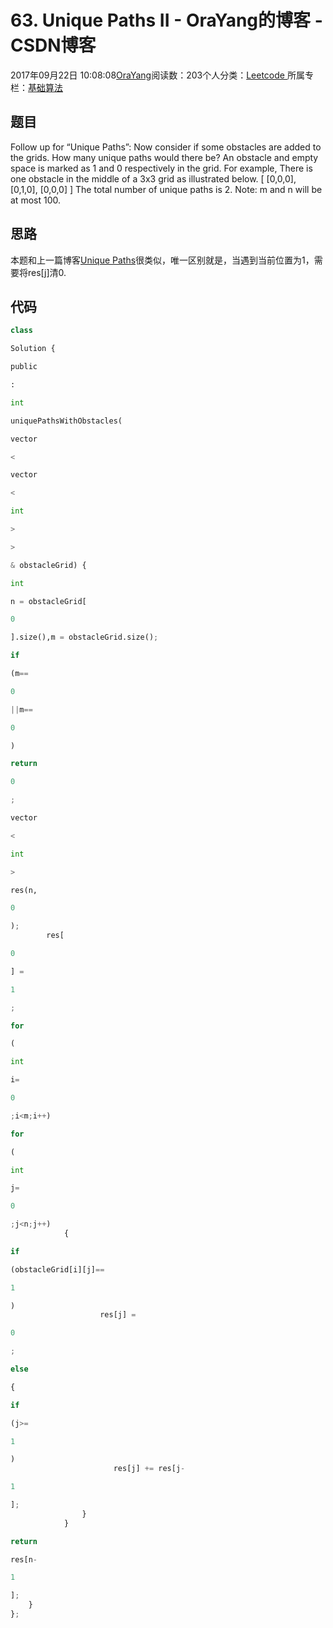 
# 63. Unique Paths II - OraYang的博客 - CSDN博客

2017年09月22日 10:08:08[OraYang](https://me.csdn.net/u010665216)阅读数：203个人分类：[Leetcode																](https://blog.csdn.net/u010665216/article/category/7026962)
所属专栏：[基础算法](https://blog.csdn.net/column/details/16604.html)



## 题目
Follow up for “Unique Paths”:
Now consider if some obstacles are added to the grids. How many unique paths would there be?
An obstacle and empty space is marked as 1 and 0 respectively in the grid.
For example,
There is one obstacle in the middle of a 3x3 grid as illustrated below.
[
[0,0,0],
[0,1,0],
[0,0,0]
]
The total number of unique paths is 2.
Note: m and n will be at most 100.
## 思路
本题和上一篇博客[Unique Paths](http://blog.csdn.net/u010665216/article/details/78059036)很类似，唯一区别就是，当遇到当前位置为1，需要将res[j]清0.
## 代码
```python
class
```
```python
Solution {
```
```python
public
```
```python
:
```
```python
int
```
```python
uniquePathsWithObstacles(
```
```python
vector
```
```python
<
```
```python
vector
```
```python
<
```
```python
int
```
```python
>
```
```python
>
```
```python
& obstacleGrid) {
```
```python
int
```
```python
n = obstacleGrid[
```
```python
0
```
```python
].size(),m = obstacleGrid.size();
```
```python
if
```
```python
(m==
```
```python
0
```
```python
||m==
```
```python
0
```
```python
)
```
```python
return
```
```python
0
```
```python
;
```
```python
vector
```
```python
<
```
```python
int
```
```python
>
```
```python
res(n,
```
```python
0
```
```python
);
        res[
```
```python
0
```
```python
] =
```
```python
1
```
```python
;
```
```python
for
```
```python
(
```
```python
int
```
```python
i=
```
```python
0
```
```python
;i<m;i++)
```
```python
for
```
```python
(
```
```python
int
```
```python
j=
```
```python
0
```
```python
;j<n;j++)
            {
```
```python
if
```
```python
(obstacleGrid[i][j]==
```
```python
1
```
```python
)
                    res[j] =
```
```python
0
```
```python
;
```
```python
else
```
```python
{
```
```python
if
```
```python
(j>=
```
```python
1
```
```python
)
                       res[j] += res[j-
```
```python
1
```
```python
]; 
                }
            }
```
```python
return
```
```python
res[n-
```
```python
1
```
```python
];
    }
};
```

